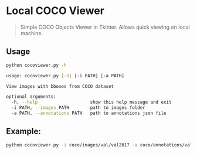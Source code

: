 # Local COCO Viewer

> Simple COCO Objects Viewer in Tkinter. Allows quick viewing on local machine.

## Usage

```bash
python cocoviewer.py -h

usage: cocoviewer.py [-h] [-i PATH] [-a PATH]

View images with bboxes from COCO dataset

optional arguments:
  -h, --help                    show this help message and exit
  -i PATH, --images PATH        path to images folder
  -a PATH, --annotations PATH   path to annotations json file
```

## Example:

```bash
python cocoviewer.py -i coco/images/val/val2017 -a coco/annotations/val/instances_val2017.json
```
